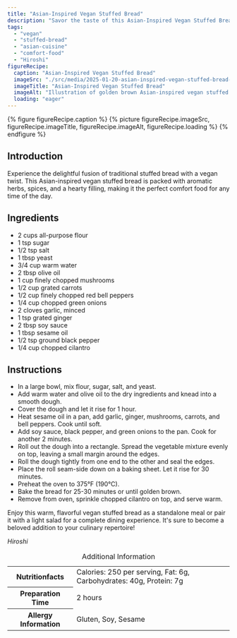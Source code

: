 ```yaml
---
title: "Asian-Inspired Vegan Stuffed Bread"
description: "Savor the taste of this Asian-Inspired Vegan Stuffed Bread, a delightful blend of aromatic spices and hearty vegetables wrapped in a soft, homemade bread."
tags:
  - "vegan"
  - "stuffed-bread"
  - "asian-cuisine"
  - "comfort-food"
  - "Hiroshi"
figureRecipe: 
  caption: "Asian-Inspired Vegan Stuffed Bread"
  imageSrc: "./src/media/2025-01-20-asian-inspired-vegan-stuffed-bread-7023.png"
  imageTitle: "Asian-Inspired Vegan Stuffed Bread"
  imageAlt: "Illustration of golden brown Asian-inspired vegan stuffed bread, sliced open to reveal a colorful mushroom, carrot, bell pepper, and green onion filling, garnished with cilantro on a simple table setting."
  loading: "eager"
---
```


{% figure figureRecipe.caption %}
{% picture figureRecipe.imageSrc, figureRecipe.imageTitle, figureRecipe.imageAlt, figureRecipe.loading %}
{% endfigure %}

## Introduction

Experience the delightful fusion of traditional stuffed bread with a vegan twist. This Asian-inspired vegan stuffed bread is packed with aromatic herbs, spices, and a hearty filling, making it the perfect comfort food for any time of the day.

## Ingredients

- 2 cups all-purpose flour
- 1 tsp sugar
- 1/2 tsp salt
- 1 tbsp yeast
- 3/4 cup warm water
- 2 tbsp olive oil
- 1 cup finely chopped mushrooms
- 1/2 cup grated carrots
- 1/2 cup finely chopped red bell peppers
- 1/4 cup chopped green onions
- 2 cloves garlic, minced
- 1 tsp grated ginger
- 2 tbsp soy sauce
- 1 tbsp sesame oil
- 1/2 tsp ground black pepper
- 1/4 cup chopped cilantro

## Instructions

- In a large bowl, mix flour, sugar, salt, and yeast.
- Add warm water and olive oil to the dry ingredients and knead into a smooth dough.
- Cover the dough and let it rise for 1 hour.
- Heat sesame oil in a pan, add garlic, ginger, mushrooms, carrots, and bell peppers. Cook until soft.
- Add soy sauce, black pepper, and green onions to the pan. Cook for another 2 minutes.
- Roll out the dough into a rectangle. Spread the vegetable mixture evenly on top, leaving a small margin around the edges.
- Roll the dough tightly from one end to the other and seal the edges.
- Place the roll seam-side down on a baking sheet. Let it rise for 30 minutes.
- Preheat the oven to 375°F (190°C).
- Bake the bread for 25-30 minutes or until golden brown.
- Remove from oven, sprinkle chopped cilantro on top, and serve warm.

Enjoy this warm, flavorful vegan stuffed bread as a standalone meal or pair it with a light salad for a complete dining experience. It's sure to become a beloved addition to your culinary repertoire!

*Hiroshi*

<table><caption class='sr-only'>Additional Information</caption><tr><th>Nutritionfacts</th><td>Calories: 250 per serving, Fat: 6g, Carbohydrates: 40g, Protein: 7g&nbsp;</td></tr><tr><th>Preparation Time</th><td>2 hours&nbsp;</td></tr><tr><th>Allergy Information</th><td>Gluten, Soy, Sesame&nbsp;</td></tr></table>

